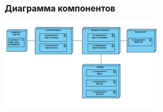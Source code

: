 # Диаграмма компонентов

![Диаграмма компонентов](../../../Images/Diagrams/component_deployment.PNG)
